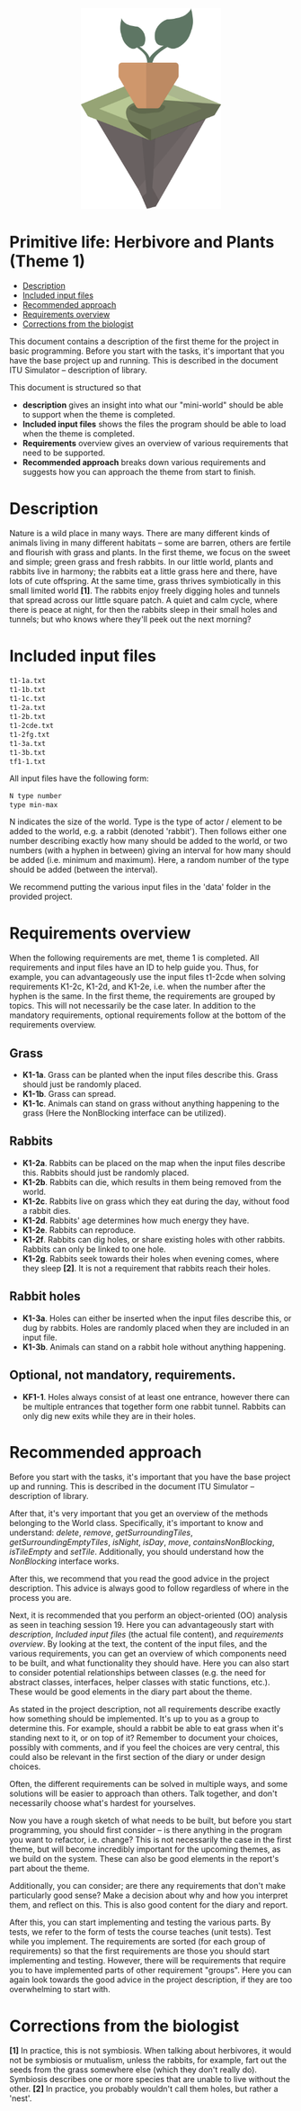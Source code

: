 <p align="center">
    <img width="250px" src="../../../images/theme-1.png"/>
</p>

# Primitive life: Herbivore and Plants (Theme 1)
- [Description](#description)
- [Included input files](#included-input-files)
- [Recommended approach](#recommended-approach)
- [Requirements overview](#requirements-overview)
- [Corrections from the biologist](#corrections-from-the-biologist)

This document contains a description of the first theme for the project in basic programming. Before you start with the tasks, it's important that you have the base project up and running. This is described in the document ITU Simulator – description of library.

This document is structured so that
- **description** gives an insight into what our "mini-world" should be able to support when the theme is completed.
- **Included input files** shows the files the program should be able to load when the theme is completed.
- **Requirements** overview gives an overview of various requirements that need to be supported.
- **Recommended approach** breaks down various requirements and suggests how you can approach the theme from start to finish.

# Description

Nature is a wild place in many ways. There are many different kinds of animals living in many different habitats – some are barren, others are fertile and flourish with grass and plants. In the first theme, we focus on the sweet and simple; green grass and fresh rabbits. In our little world, plants and rabbits live in harmony; the rabbits eat a little grass here and there, have lots of cute offspring. At the same time, grass thrives symbiotically in this small limited world **[1]**. The rabbits enjoy freely digging holes and tunnels that spread across our little square patch. A quiet and calm cycle, where there is peace at night, for then the rabbits sleep in their small holes and tunnels; but who knows where they'll peek out the next morning?

# Included input files

```
t1-1a.txt
t1-1b.txt
t1-1c.txt
t1-2a.txt
t1-2b.txt
t1-2cde.txt
t1-2fg.txt
t1-3a.txt
t1-3b.txt
tf1-1.txt
```

All input files have the following form:

```
N type number 
type min-max
```

N indicates the size of the world. Type is the type of actor / element to be added to the world, e.g. a rabbit (denoted 'rabbit'). Then follows either one number describing exactly how many should be added to the world, or two numbers (with a hyphen in between) giving an interval for how many should be added (i.e. minimum and maximum). Here, a random number of the type should be added (between the interval).

We recommend putting the various input files in the 'data' folder in the provided project.

# Requirements overview

When the following requirements are met, theme 1 is completed. All requirements and input files have an ID to help guide you. Thus, for example, you can advantageously use the input files t1-2cde when solving requirements K1-2c, K1-2d, and K1-2e, i.e. when the number after the hyphen is the same. In the first theme, the requirements are grouped by topics. This will not necessarily be the case later. In addition to the mandatory requirements, optional requirements follow at the bottom of the requirements overview.

## Grass
- **K1-1a**. Grass can be planted when the input files describe this. Grass should just be randomly placed.
- **K1-1b**. Grass can spread.
- **K1-1c**. Animals can stand on grass without anything happening to the grass (Here the NonBlocking interface can be utilized).

## Rabbits
- **K1-2a**. Rabbits can be placed on the map when the input files describe this. Rabbits should just be randomly placed.
- **K1-2b**. Rabbits can die, which results in them being removed from the world.
- **K1-2c**. Rabbits live on grass which they eat during the day, without food a rabbit dies.
- **K1-2d**. Rabbits' age determines how much energy they have.
- **K1-2e**. Rabbits can reproduce.
- **K1-2f**. Rabbits can dig holes, or share existing holes with other rabbits. Rabbits can only be linked to one hole.
- **K1-2g**. Rabbits seek towards their holes when evening comes, where they sleep **[2]**. It is not a requirement that rabbits reach their holes.

## Rabbit holes
- **K1-3a**. Holes can either be inserted when the input files describe this, or dug by rabbits. Holes are randomly placed when they are included in an input file.
- **K1-3b**. Animals can stand on a rabbit hole without anything happening.

## Optional, not mandatory, requirements.
- **KF1-1**. Holes always consist of at least one entrance, however there can be multiple entrances that together form one rabbit tunnel. Rabbits can only dig new exits while they are in their holes.

# Recommended approach

Before you start with the tasks, it's important that you have the base project up and running. This is described in the document ITU Simulator – description of library.

After that, it's very important that you get an overview of the methods belonging to the World class. Specifically, it's important to know and understand: *delete*, *remove*, *getSurroundingTiles*, *getSurroundingEmptyTiles*, *isNight*, *isDay*, *move*, *containsNonBlocking*, *isTileEmpty* and *setTile*. Additionally, you should understand how the *NonBlocking* interface works.

After this, we recommend that you read the good advice in the project description. This advice is always good to follow regardless of where in the process you are.

Next, it is recommended that you perform an object-oriented (OO) analysis as seen in teaching session 19. Here you can advantageously start with *description*, *Included input files* (the actual file content), and *requirements overview*. By looking at the text, the content of the input files, and the various requirements, you can get an overview of which components need to be built, and what functionality they should have. Here you can also start to consider potential relationships between classes (e.g. the need for abstract classes, interfaces, helper classes with static functions, etc.). These would be good elements in the diary part about the theme.

As stated in the project description, not all requirements describe exactly how something should be implemented. It's up to you as a group to determine this. For example, should a rabbit be able to eat grass when it's standing next to it, or on top of it? Remember to document your choices, possibly with comments, and if you feel the choices are very central, this could also be relevant in the first section of the diary or under design choices.

Often, the different requirements can be solved in multiple ways, and some solutions will be easier to approach than others. Talk together, and don't necessarily choose what's hardest for yourselves.

Now you have a rough sketch of what needs to be built, but before you start programming, you should first consider – is there anything in the program you want to refactor, i.e. change? This is not necessarily the case in the first theme, but will become incredibly important for the upcoming themes, as we build on the system. These can also be good elements in the report's part about the theme.

Additionally, you can consider; are there any requirements that don't make particularly good sense? Make a decision about why and how you interpret them, and reflect on this. This is also good content for the diary and report.

After this, you can start implementing and testing the various parts. By tests, we refer to the form of tests the course teaches (unit tests). Test while you implement. The requirements are sorted (for each group of requirements) so that the first requirements are those you should start implementing and testing. However, there will be requirements that require you to have implemented parts of other requirement "groups". Here you can again look towards the good advice in the project description, if they are too overwhelming to start with.

# Corrections from the biologist
**[1]** In practice, this is not symbiosis. When talking about herbivores, it would not be symbiosis or mutualism, unless the rabbits, for example, fart out the seeds from the grass somewhere else (which they don't really do). Symbiosis describes one or more species that are unable to live without the other.
**[2]** In practice, you probably wouldn't call them holes, but rather a 'nest'.
